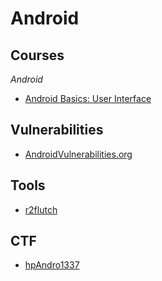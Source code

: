 # Android

## Courses
*Android*
* [Android Basics: User Interface](https://classroom.udacity.com/courses/ud834)

## Vulnerabilities
* [AndroidVulnerabilities.org](http://androidvulnerabilities.org/)

## Tools
* [r2flutch](https://github.com/as0ler/r2flutch)

## CTF
* [hpAndro1337](http://ctf.hpandro.raviramesh.info/)
